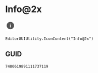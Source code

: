 # Info@2x
![](/img/Info@2x.png)

``` CSharp
EditorGUIUtility.IconContent("Info@2x")
```
## GUID
```
7480619891111737119
```
